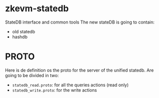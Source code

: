 # zkevm-statedb
StateDB interface and common tools
The new stateDB is going to contain: 
- old statedb
- hashdb

# PROTO
Here is de definition os the proto for the server of the unified statedb. Are going to be divided in two: 
- `statedb_read.proto`:  for all the queries actions (read only)
- `statedb_write.proto`: for the write actions 